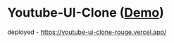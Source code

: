 # Youtube-UI-Clone (<a href="https://youtube-ui-clone-rouge.vercel.app/">Demo</a>)

deployed - https://youtube-ui-clone-rouge.vercel.app/
